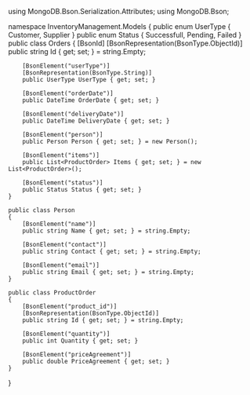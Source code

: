 using MongoDB.Bson.Serialization.Attributes;
using MongoDB.Bson;
 
namespace InventoryManagement.Models
{
    public enum UserType
    {
        Customer,
        Supplier
    }
    public enum Status
    {
        Successfull,
        Pending,
        Failed
    }
    public class Orders
    {
        [BsonId]
        [BsonRepresentation(BsonType.ObjectId)]
        public string Id { get; set; } = string.Empty;
 
        [BsonElement("userType")]
        [BsonRepresentation(BsonType.String)]
        public UserType UserType { get; set; }
 
        [BsonElement("orderDate")]
        public DateTime OrderDate { get; set; }
 
        [BsonElement("deliveryDate")]
        public DateTime DeliveryDate { get; set; }
 
        [BsonElement("person")]
        public Person Person { get; set; } = new Person();
 
        [BsonElement("items")]
        public List<ProductOrder> Items { get; set; } = new List<ProductOrder>();
 
        [BsonElement("status")]
        public Status Status { get; set; }
    }
 
    public class Person
    {
        [BsonElement("name")]
        public string Name { get; set; } = string.Empty;
 
        [BsonElement("contact")]
        public string Contact { get; set; } = string.Empty;
 
        [BsonElement("email")]
        public string Email { get; set; } = string.Empty;
    }
 
    public class ProductOrder
    {
        [BsonElement("product_id")]
        [BsonRepresentation(BsonType.ObjectId)]
        public string Id { get; set; } = string.Empty;
 
        [BsonElement("quantity")]
        public int Quantity { get; set; }
 
        [BsonElement("priceAgreement")]
        public double PriceAgreement { get; set; }
    }
}
